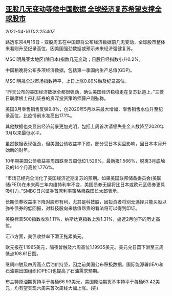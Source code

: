 <!--1618540263000-->
[亚股几无变动等候中国数据 全球经济复苏希望支撑全球股市](https://cn.reuters.com/article/asia-financial-markets-0416-fri-idCNKBS2C3080)
------

<div><i>2021-04-16T02:25:40Z</i></div><p>路透东京4月16日 - 亚股周五在中国即将公布经济数据前几无变动，全球股市整体来看则升至纪录高位，因美国强劲数据或预示未来经济强健复苏。</p><p>MSCI明晟亚太地区(除日本)指数几无变动；日股日经指数小升0.2%。</p><p>中国稍晚将公布多项经济数据，包括第一季国内生产总值(GDP)。</p><p>MSCI明晟全球市场指数持平，上日上涨0.89%触及纪录高位。</p><p>“昨天公布的美国经济数据全都很强劲，确认美国经济稳稳走在复苏轨道上，”三菱日联摩根士丹利证券的资深投资策略师藤户则弘称。</p><p>美国3月零售销售反弹9.8%，创2020年5月以来最大增幅，零售销售水位升至纪录高位，比疫情前水准高出17.1%。</p><p>其他数据也突显出经济前景更加光明，包括上周首次请领失业金人数降至2020年3月以来最低水平。</p><p>虽然数据表现强劲，但美国公债收益率下跌，部分受日本买盘影响，因日本本月开始新的财年。</p><p>10年期美国公债收益率周四跌至五周低位1.529%，最新报1.566%，脱离3月底触及的14个月高位1.776%。</p><p>“市场已经完全消化了美国经济近期复苏的预期。如果美国联邦储备委员会(美联储/FED)在未来两三年内维持利率不变，美国债券无疑将比日本或欧元区债券更具吸引力，”SMBC日兴证券首席利率策略师森田长太郎表示。</p><p>长期债券收益率下降对股市有利，尤其是科技股，因投资者将别无选择只能买股以弥补债券的低回报，对科技股向来估值昂贵的看法将可以得到印证。</p><p>美股标普500指数收涨1.11%，纳斯达克指数上涨1.31%，逼近2月创下的历史高位。</p><p>汇市方面，美债收益率下滑正拖累美元。</p><p>欧元报在1.1965美元，隔夜曾触及六周高位1.19935美元。美元兑日圆下滑至三周低点108.61日圆。</p><p>继周四触及四周高点后油价持坚，因之前美国公布积极数据，国际能源署(IEA)和石油输出国组织(OPEC)也提高了石油需求预期。</p><p>布兰特原油期货持平于每桶66.93美元，美国原油期货基本持平于每桶63.42美元，均有望实现六周来首次周线大幅上涨。(完)</p>
